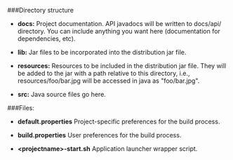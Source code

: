 ###Directory structure
    
+ __docs:__ Project documentation. API javadocs will be written to docs/api/ 
  directory. You can include anything you want here (documentation for 
  dependencies, etc).  

+ __lib:__ Jar files to be incorporated into the distribution jar file.

+ __resources:__ Resources to be included in the distribution jar file.  They 
  will be added to the jar with a path relative to this directory, i.e., 
  resources/foo/bar.jpg will be accessed in java as "foo/bar.jpg".

+ __src:__ Java source files go here.

###Files:

+ __default.properties__ Project-specific preferences for the build process.

+ __build.properties__ User preferences for the build process.

+ __&lt;projectname&gt;-start.sh__ Application launcher wrapper script.
